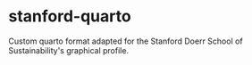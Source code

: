 # stanford-quarto
Custom quarto format adapted for the Stanford Doerr School of Sustainability's graphical profile.
